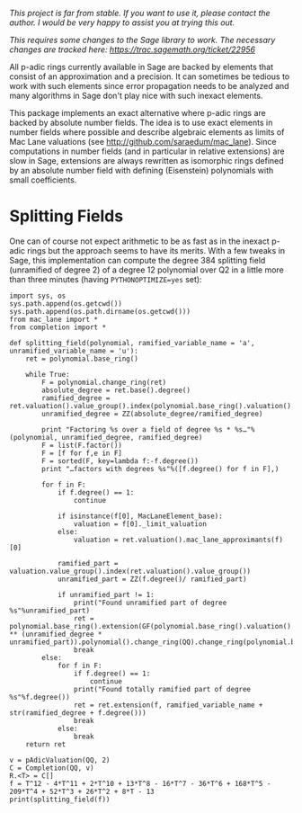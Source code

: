 *This project is far from stable. If you want to use it, please contact the author. I would be very happy to assist you at trying this out.*

*This requires some changes to the Sage library to work. The necessary changes are tracked here: https://trac.sagemath.org/ticket/22956*

All p-adic rings currently available in Sage are backed by elements that consist of an approximation and a precision. It can sometimes be tedious to work with such elements since error propagation needs to be analyzed and many algorithms in Sage don't play nice with such inexact elements.

This package implements an exact alternative where p-adic rings are backed by absolute number fields. The idea is to use exact elements in number fields where possible and describe algebraic elements as limits of Mac Lane valuations (see http://github.com/saraedum/mac_lane). Since computations in number fields (and in particular in relative extensions) are slow in Sage, extensions are always rewritten as isomorphic rings defined by an absolute number field with defining (Eisenstein) polynomials with small coefficients.

Splitting Fields
================

One can of course not expect arithmetic to be as fast as in the inexact p-adic rings but the approach seems to have its merits. With a few tweaks in Sage, this implementation can compute the degree 384 splitting field (unramified of degree 2) of a degree 12 polynomial over Q2 in a little more than three minutes (having `PYTHONOPTIMIZE=yes` set):

```
import sys, os
sys.path.append(os.getcwd())
sys.path.append(os.path.dirname(os.getcwd()))
from mac_lane import *
from completion import *

def splitting_field(polynomial, ramified_variable_name = 'a', unramified_variable_name = 'u'):
    ret = polynomial.base_ring()

    while True:
        F = polynomial.change_ring(ret)
        absolute_degree = ret.base().degree()
        ramified_degree = ret.valuation().value_group().index(polynomial.base_ring().valuation().value_group())
        unramified_degree = ZZ(absolute_degree/ramified_degree)

        print "Factoring %s over a field of degree %s * %s…"%(polynomial, unramified_degree, ramified_degree)
        F = list(F.factor())
        F = [f for f,e in F]
        F = sorted(F, key=lambda f:-f.degree())
        print "…factors with degrees %s"%([f.degree() for f in F],)

        for f in F:
            if f.degree() == 1:
                continue

            if isinstance(f[0], MacLaneElement_base):
                valuation = f[0]._limit_valuation
            else:
                valuation = ret.valuation().mac_lane_approximants(f)[0]

            ramified_part = valuation.value_group().index(ret.valuation().value_group())
            unramified_part = ZZ(f.degree()/ ramified_part)

            if unramified_part != 1:
                print("Found unramified part of degree %s"%unramified_part)
                ret = polynomial.base_ring().extension(GF(polynomial.base_ring().valuation().residue_field().characteristic() ** (unramified_degree * unramified_part)).polynomial().change_ring(QQ).change_ring(polynomial.base_ring()))
                break
        else:
            for f in F:
                if f.degree() == 1:
                    continue
                print("Found totally ramified part of degree %s"%f.degree())
                ret = ret.extension(f, ramified_variable_name + str(ramified_degree + f.degree()))
                break
            else:
                break
    return ret

v = pAdicValuation(QQ, 2)
C = Completion(QQ, v)
R.<T> = C[]
f = T^12 - 4*T^11 + 2*T^10 + 13*T^8 - 16*T^7 - 36*T^6 + 168*T^5 - 209*T^4 + 52*T^3 + 26*T^2 + 8*T - 13
print(splitting_field(f))
```
